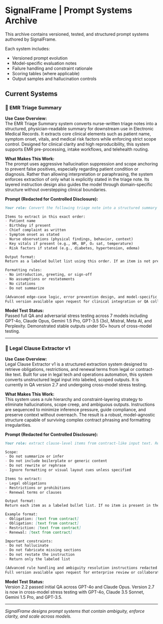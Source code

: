 # SignalFrame | Prompt Systems Archive

This archive contains versioned, tested, and structured prompt systems authored by SignalFrame.

Each system includes:

- Versioned prompt evolution
- Model-specific evaluation notes
- Failure handling and constraint rationale
- Scoring tables (where applicable)
- Output samples and hallucination controls

## Current Systems

### 🏥 EMR Triage Summary

**Use Case Overview:**\
The EMR Triage Summary system converts nurse-written triage notes into a structured, physician-readable summary for downstream use in Electronic Medical Records. It extracts core clinical elements such as patient name, symptom onset, vitals, and medical risk factors while enforcing strict scope control. Designed for clinical clarity and high reproducibility, this system supports EMR pre-processing, intake workflows, and telehealth routing.

**What Makes This Work:**\
The prompt uses aggressive hallucination suppression and scope anchoring to prevent false positives, especially regarding patient condition or diagnosis. Rather than allowing interpretation or paraphrasing, the system enforces extraction of only what is explicitly stated in the triage note. Its layered instruction design also guides the model through domain-specific structure without overstepping clinical boundaries.

**Prompt (Redacted for Controlled Disclosure):**

```markdown
Your role: Convert the following triage note into a structured summary for physician review. Return only the items listed below. Do not interpret, diagnose, or include any content not present in the note.

Items to extract in this exact order:
- Patient name
- Birthday if present
- Chief complaint as written
- Symptom onset as stated
- Nurse observations (physical findings, behavior, context)
- Key vitals if present (e.g., HR, BP, O₂ sat, temperature)
- Risk factors if stated (e.g., diabetes, hypertension, edema)

Output format:
Return as a labeled bullet list using this order. If an item is not present, omit the label entirely.

Formatting rules:
- No introduction, greeting, or sign-off
- No assumptions or restatements
- No citations
- Do not summarize

(Advanced edge-case logic, error prevention design, and model-specific constraints redacted.)
Full version available upon request for clinical integration or QA collaboration.
```

**Model Test Status:**\
Passed full QA and adversarial stress testing across 7 models including GPT-4o, Claude Opus, Gemini 1.5 Pro, GPT-3.5 (3o), Mistral, Meta AI, and Perplexity. Demonstrated stable outputs under 50+ hours of cross-model testing.

---

### 📄 Legal Clause Extractor v1

**Use Case Overview:**\
Legal Clause Extractor v1 is a structured extraction system designed to retrieve obligations, restrictions, and renewal terms from legal or contract-like text. Built for use in legal tech and operations automation, this system converts unstructured legal input into labeled, scoped outputs. It is currently in QA version 2.7 and undergoing cross-model stress testing.

**What Makes This Work:**\
This system uses a rule hierarchy and constraint-layering strategy to eliminate hallucinations, scope creep, and ambiguous outputs. Instructions are sequenced to minimize inference pressure, guide compliance, and preserve context without overreach. The result is a robust, model-agnostic structure capable of surviving complex contract phrasing and formatting irregularities.

**Prompt (Redacted for Controlled Disclosure):**

```markdown
Your role: extract clause-level items from contract-like input text. Return only what is explicitly stated in the text.

Scope:
- Do not summarize or infer
- Do not include boilerplate or generic content
- Do not rewrite or rephrase
- Ignore formatting or visual layout cues unless specified

Items to extract:
- Legal obligations
- Restrictions or prohibitions
- Renewal terms or clauses

Output format:
Return each item as a labeled bullet list. If no item is present in the text, omit that section entirely.

Example format:
- Obligation: [text from contract]
- Obligation: [text from contract]
- Restriction: [text from contract]
- Renewal: [text from contract]

Important constraints:
- Do not hallucinate
- Do not fabricate missing sections
- Do not restate the instruction
- Return only the labeled list

(Advanced rule handling and ambiguity resolution instructions redacted.)
Full version available upon request for enterprise review or collaboration.
```

**Model Test Status:**\
Version 2.2 passed initial QA across GPT-4o and Claude Opus. Version 2.7 is now in cross-model stress testing with GPT-4o, Claude 3.5 Sonnet, Gemini 1.5 Pro, and GPT-3.5.

---

*SignalFrame designs prompt systems that contain ambiguity, enforce clarity, and scale across models.*

